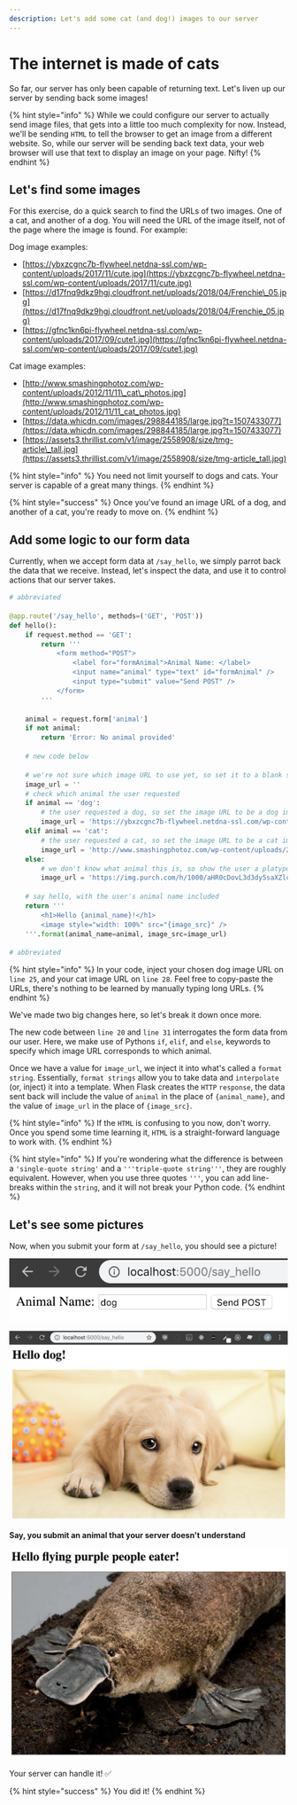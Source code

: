 ```yaml
---
description: Let's add some cat (and dog!) images to our server
---
```


# The internet is made of cats

So far, our server has only been capable of returning text. Let's liven up our server by sending back some images!

{% hint style="info" %}
While we could configure our server to actually send image files, that gets into a little too much complexity for now. Instead, we'll be sending `HTML` to tell the browser to get an image from a different website. So, while our server will be sending back text data, your web browser will use that text to display an image on your page. Nifty!
{% endhint %}

## Let's find some images

For this exercise, do a quick search to find the URLs of two images. One of a cat, and another of a dog. You will need the URL of the image itself, not of the page where the image is found. For example:

Dog image examples:

* [https://ybxzcgnc7b-flywheel.netdna-ssl.com/wp-content/uploads/2017/11/cute.jpg](https://ybxzcgnc7b-flywheel.netdna-ssl.com/wp-content/uploads/2017/11/cute.jpg)
* [https://d17fnq9dkz9hgj.cloudfront.net/uploads/2018/04/Frenchie\_05.jpg](https://d17fnq9dkz9hgj.cloudfront.net/uploads/2018/04/Frenchie_05.jpg)
* [https://gfnc1kn6pi-flywheel.netdna-ssl.com/wp-content/uploads/2017/09/cute1.jpg](https://gfnc1kn6pi-flywheel.netdna-ssl.com/wp-content/uploads/2017/09/cute1.jpg)

Cat image examples:

* [http://www.smashingphotoz.com/wp-content/uploads/2012/11/11\_cat\_photos.jpg](http://www.smashingphotoz.com/wp-content/uploads/2012/11/11_cat_photos.jpg)
* [https://data.whicdn.com/images/298844185/large.jpg?t=1507433077](https://data.whicdn.com/images/298844185/large.jpg?t=1507433077)
* [https://assets3.thrillist.com/v1/image/2558908/size/tmg-article\_tall.jpg](https://assets3.thrillist.com/v1/image/2558908/size/tmg-article_tall.jpg)

{% hint style="info" %}
You need not limit yourself to dogs and cats. Your server is capable of a great many things.
{% endhint %}

{% hint style="success" %}
Once you've found an image URL of a dog, and another of a cat, you're ready to move on.
{% endhint %}

## Add some logic to our form data

Currently, when we accept form data at `/say_hello`, we simply parrot back the data that we receive. Instead, let's inspect the data, and use it to control actions that our server takes.

```python
# abbreviated

@app.route('/say_hello', methods=('GET', 'POST'))
def hello():
    if request.method == 'GET':
        return '''
            <form method="POST">
                <label for="formAnimal">Animal Name: </label>
                <input name="animal" type="text" id="formAnimal" />
                <input type="submit" value="Send POST" />
            </form>
        '''
        
    animal = request.form['animal']
    if not animal:
        return 'Error: No animal provided'
    
    # new code below
    
    # we're not sure which image URL to use yet, so set it to a blank string.
    image_url = ''
    # check which animal the user requested
    if animal == 'dog':
        # the user requested a dog, so set the image URL to be a dog image
        image_url = 'https://ybxzcgnc7b-flywheel.netdna-ssl.com/wp-content/uploads/2017/11/cute.jpg'
    elif animal == 'cat':
        # the user requested a cat, so set the image URL to be a cat image
        image_url = 'http://www.smashingphotoz.com/wp-content/uploads/2012/11/11_cat_photos.jpg'
    else:
        # we don't know what animal this is, so show the user a platypus
        image_url = 'https://img.purch.com/h/1000/aHR0cDovL3d3dy5saXZlc2NpZW5jZS5jb20vaW1hZ2VzL2kvMDAwLzAwOS82Nzkvb3JpZ2luYWwvMDkwNTExLXBsYXR5cHVzLTAyLmpwZw=='

    # say hello, with the user's animal name included
    return '''
        <h1>Hello {animal_name}!</h1>
        <image style="width: 100%" src="{image_src}" />
    '''.format(animal_name=animal, image_src=image_url)

# abbreviated

```

{% hint style="info" %}
In your code, inject your chosen dog image URL on `line 25`, and your cat image URL on `line 28`. Feel free to copy-paste the URLs, there's nothing to be learned by manually typing long URLs.
{% endhint %}

We've made two big changes here, so let's break it down once more.

The new code between `line 20` and `line 31` interrogates the form data from our user. Here, we make use of Pythons `if`, `elif`, and `else`, keywords to specify which image URL corresponds to which animal.

Once we have a value for `image_url`, we inject it into what's called a `format string`. Essentially, `format strings` allow you to take data and `interpolate` \(or, inject\) it into a template. When Flask creates the `HTTP` `response`, the data sent back will include the value of `animal` in the place of `{animal_name}`, and the value of `image_url` in the place of `{image_src}`.

{% hint style="info" %}
If the `HTML` is confusing to you now, don't worry. Once you spend some time learning it, `HTML` is a straight-forward language to work with.
{% endhint %}

{% hint style="info" %}
If you're wondering what the difference is between a `'single-quote string'` and a `'''triple-quote string'''`, they are roughly equivalent. However, when you use three quotes `'''`, you can add line-breaks within the `string`, and it will not break your Python code.
{% endhint %}

## Let's see some pictures

Now, when you submit your form at `/say_hello`, you should see a picture!

![](../.gitbook/assets/image%20%281%29.png)

![d&apos;awwww](../.gitbook/assets/image%20%284%29.png)

**Say, you submit an animal that your server doesn't understand**

![](../.gitbook/assets/image%20%2812%29.png)

Your server can handle it! ✅

{% hint style="success" %}
You did it!
{% endhint %}

